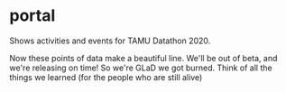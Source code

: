 # portal
Shows activities and events for TAMU Datathon 2020.

Now these points of data make a beautiful line. We'll be out of beta, and we're releasing on time! So we're GLaD we got burned. Think of all the things we learned (for the people who are still alive)